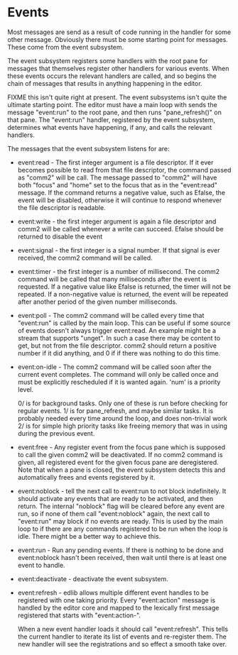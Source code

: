 # Events

Most messages are send as a result of code running in the handler for
some other message.  Obviously there must be some starting point for
messages.  These come from the event subsystem.

The event subsystem registers some handlers with the root pane for
messages that themselves register other handlers for various events.
When these events occurs the relevant handlers are called, and so begins
the chain of messages that results in anything happening in the editor.

FIXME this isn't quite right at present.
The event subsystems isn't quite the ultimate starting point.  The
editor must have a main loop with sends the message "event:run" to the
root pane, and then runs "pane_refresh()" on that pane.  The "event:run"
handler, registered by the event subsystem, determines what events have
happening, if any, and calls the relevant handlers.

The messages that the event subsystem listens for are:

- event:read - The first integer argument is a file descriptor.  If it
  ever becomes possible to read from that file descriptor, the command
  passed as "comm2" will be call.  The message passed to "comm2" will
  have both "focus" and "home" set to the focus that as in the
  "event:read" message.  If the command returns a negative value, such
  as Efalse, the event will be disabled, otherwise it will continue to
  respond whenever the file descriptor is readable.

- event:write - the first integer argument is again a file descriptor
  and comm2 will be called whenever a write can succeed.  Efalse should
  be returned to disable the event

- event:signal - the first integer is a signal number.  If that signal
  is ever received, the comm2 command will be called.

- event:timer - the first integer is a number of millisecond.  The comm2
  command will be called that many milliseconds after the event is
  requested. If a negative value like Efalse is returned, the timer will
  not be repeated.  If a non-negative value is returned, the event will
  be repeated after another period of the given number milliseconds.

- event:poll - The comm2 command will be called every time that
  "event:run" is called by the main loop.  This can be useful if some
  source of events doesn't always trigger event:read.  An example might
  be a stream that supports "unget".  In such a case there may be
  content to get, but not from the file descriptor.
  comm2 should return a positive number if it did anything, and 0 if
  if there was nothing to do this time.

- event:on-idle - The comm2 command will be called soon after the
  current event completes.  The command will only be called once and
  must be explicitly rescheduled if it is wanted again.
  'num' is a priority level.

  0/ is for background tasks.  Only one of these is run before checking
     for regular events.
  1/ is for pane_refresh, and maybe similar tasks.  It is probably
     needed every time around the loop, and does non-trivial work
  2/ is for simple high priority tasks like freeing memory that was in
     using during the previous event.

- event:free - Any register event from the focus pane which is supposed
  to call the given comm2 will be deactivated.  If no comm2 command is
  given, all registered event for the given focus pane are deregistered.
  Note that when a pane is closed, the event subsystem detects this and
  automatically frees and events registered by it.

- event:noblock - tell the next call to event:run to not block
  indefinitely.  It should activate any events that are ready to be
  activated, and then return.  The internal "noblock" flag will be
  cleared before any event are run, so if none of them call
  "event:noblock" again, the next call to "event:run" may block if no
  events are ready.  This is used by the main loop to if there are any
  commands registered to be run when the loop is idle.  There might be a
  better way to achieve this.

- event:run - Run any pending events.  If there is nothing to be done
  and event:noblock hasn't been received, then wait until there is at
  least one event to handle.

- event:deactivate - deactivate the event subsystem.

- event:refresh - edlib allows multiple different event handles to be
  registered with one taking priority.  Every "event:action" message is
  handled by the editor core and mapped to the lexically first message
  registered that starts with "event:action-".

  When a new event handler loads it should call "event:refresh".  This
  tells the current handler to iterate its list of events and
  re-register them.  The new handler will see the registrations and so
  effect a smooth take over.
